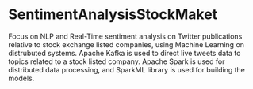 # SentimentAnalysisStockMaket
Focus on NLP and Real-Time sentiment analysis on Twitter publications relative to stock exchange listed companies, using Machine Learning on distrubuted systems. Apache Kafka is used to direct live tweets data to topics related to a stock listed company. Apache Spark is used for distributed data processing, and SparkML library is used for building the models.
